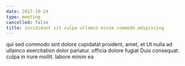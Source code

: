 ```yaml
---
date: 2017-10-24
type: meeting
cancelled: false
title: incididunt sit culpa ullamco minim commodo adipiscing
---
```

qui sed commodo sint dolore cupidatat proident, amet, et Ut nulla ad ullamco exercitation dolor pariatur. officia dolore fugiat Duis consequat. culpa in irure mollit. labore minim ea